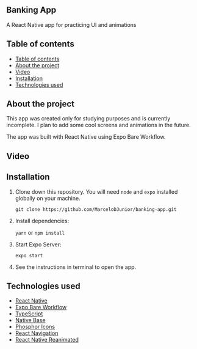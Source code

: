 ## Banking App

A React Native app for practicing UI and animations

## Table of contents

- [Table of contents](#table-of-contents)
- [About the project](#about-the-project)
- [Video](#video)
- [Installation](#installation)
- [Technologies used](#technologies-used)

## About the project

This app was created only for studying purposes and is currently incomplete. I plan to add some cool screens and animations in the future.

The app was built with React Native using Expo Bare Workflow.

## Video


## Installation

1. Clone down this repository. You will need `node` and `expo` installed globally on your machine.

   `git clone https://github.com/MarceloDJunior/banking-app.git`

2. Install dependencies:

   `yarn` or `npm install`

3. Start Expo Server:

   `expo start`

4. See the instructions in terminal to open the app.

## Technologies used

- [React Native](https://reactnative.dev)
- [Expo Bare Workflow](https://expo.dev)
- [TypeScript](https://www.typescriptlang.org)
- [Native Base](https://nativebase.io)
- [Phosphor Icons](https://phosphoricons.com)
- [React Navigation](https://reactnavigation.org)
- [React Native Reanimated](https://docs.swmansion.com/react-native-reanimated)
